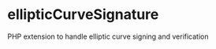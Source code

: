 ellipticCurveSignature
======================

PHP extension to handle elliptic curve signing and verification
